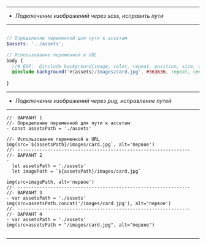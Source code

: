----------------------------------------------------------
- *Подключение изображений через scss, исправить пути*
----------------------------------------------------------
```scss

// Определение переменной для пути к ассетам
$assets: '../assets';

// Использование переменной в URL
body {
  //# EXP:  @include background(image, color, repeat, position, size, attachment);
  @include background('#{assets}/images/card.jpg', #363636, repeat, center, center, fixed);
  
}

```
----------------------------------------------------------
- *Подключение изображений через pug, исправление путей*
----------------------------------------------------------

```pug
//- ВАРИАНТ 1
//- Определение переменной для пути к ассетам
- const assetsPath = './assets'

//- Использование переменной в URL
img(src=`${assetsPath}/images/card.jpg`, alt='первое')
//- ---------------------------------------------------------------
//- ВАРИАНТ 2
-
  let assetsPath = './assets'
  let imagePath = `${assetsPath}/images/card.jpg`

img(src=imagePath, alt='первое')
//- ---------------------------------------------------------------
//- ВАРИАНТ 3
- var assetsPath = './assets'
img(src=assetsPath.concat('/images/card.jpg'), alt='первое')
//- ---------------------------------------------------------------
//- ВАРИАНТ 4
- var assetsPath = './assets'
img(src=assetsPath + "/images/card.jpg", alt="первое")


```

-------------------------------------------------------------------------------------------------------------



